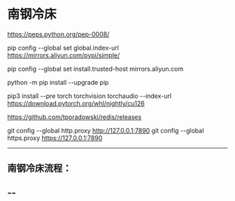 # 南钢冷床


https://peps.python.org/pep-0008/

pip config --global set global.index-url https://mirrors.aliyun.com/pypi/simple/
 
pip config --global set install.trusted-host mirrors.aliyun.com

python -m pip install --upgrade pip

pip3 install --pre torch torchvision torchaudio --index-url https://download.pytorch.org/whl/nightly/cu126

https://github.com/tporadowski/redis/releases

git config --global http.proxy http://127.0.0.1:7890
git config --global https.proxy https://127.0.0.1:7890



------------------------

南钢冷床流程：
-- 
-- 
-- 
